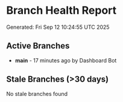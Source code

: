 # Branch Health Report
Generated: Fri Sep 12 10:24:55 UTC 2025

## Active Branches
- **main** - 17 minutes ago by Dashboard Bot

## Stale Branches (>30 days)
No stale branches found
